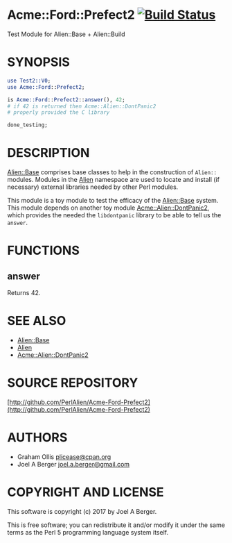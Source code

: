 # Acme::Ford::Prefect2 [![Build Status](https://travis-ci.org/PerlAlien/Acme-Ford-Prefect2.svg)](http://travis-ci.org/PerlAlien/Acme-Ford-Prefect2)

Test Module for Alien::Base + Alien::Build

# SYNOPSIS

```perl
use Test2::V0;
use Acme::Ford::Prefect2;

is Acme::Ford::Prefect2::answer(), 42;
# if 42 is returned then Acme::Alien::DontPanic2
# properly provided the C library

done_testing;
```

# DESCRIPTION

[Alien::Base](https://metacpan.org/pod/Alien::Base) comprises base classes to help in the construction of `Alien::` modules. Modules in the [Alien](https://metacpan.org/pod/Alien) namespace are used to locate and install (if necessary) external libraries needed by other Perl modules.

This module is a toy module to test the efficacy of the [Alien::Base](https://metacpan.org/pod/Alien::Base) system. This module depends on another toy module [Acme::Alien::DontPanic2](https://metacpan.org/pod/Acme::Alien::DontPanic2), which provides the needed the `libdontpanic` library to be able to tell us the `answer`.

# FUNCTIONS

## answer

Returns 42.

# SEE ALSO

- [Alien::Base](https://metacpan.org/pod/Alien::Base)
- [Alien](https://metacpan.org/pod/Alien)
- [Acme::Alien::DontPanic2](https://metacpan.org/pod/Acme::Alien::DontPanic2)

# SOURCE REPOSITORY

[http://github.com/PerlAlien/Acme-Ford-Prefect2](http://github.com/PerlAlien/Acme-Ford-Prefect2)

# AUTHORS

- Graham Ollis <plicease@cpan.org>
- Joel A Berger <joel.a.berger@gmail.com>

# COPYRIGHT AND LICENSE

This software is copyright (c) 2017 by Joel A Berger.

This is free software; you can redistribute it and/or modify it under
the same terms as the Perl 5 programming language system itself.
